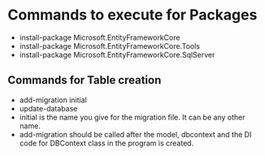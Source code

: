 ﻿# Commands to execute for Packages
- install-package Microsoft.EntityFrameworkCore
- install-package Microsoft.EntityFrameworkCore.Tools
- install-package Microsoft.EntityFrameworkCore.SqlServer


## Commands for Table creation
- add-migration initial
- update-database
- initial is the name you give for the migration file. It can be any other name. 
- add-migration should be called after the model, dbcontext and the DI code for DBContext class in the program is created. 
